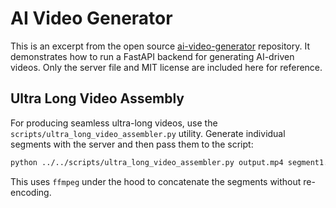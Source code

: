 # AI Video Generator

This is an excerpt from the open source [ai-video-generator](https://github.com/Endergr/ai-video-generator) repository. It demonstrates how to run a FastAPI backend for generating AI-driven videos. Only the server file and MIT license are included here for reference.

## Ultra Long Video Assembly

For producing seamless ultra-long videos, use the `scripts/ultra_long_video_assembler.py` utility. Generate individual segments with the server and then pass them to the script:

```bash
python ../../scripts/ultra_long_video_assembler.py output.mp4 segment1.mp4 segment2.mp4 segment3.mp4
```

This uses `ffmpeg` under the hood to concatenate the segments without re-encoding.
